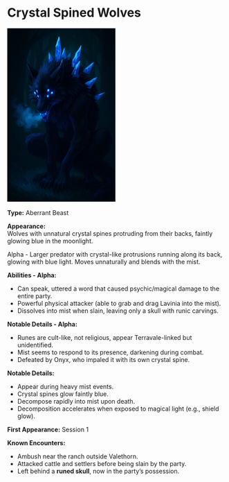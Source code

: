 # Crystal Spined Wolves

<img src="../assets/crystal-wolves.png" alt="S2-Monstrous-Creature" width="250" height="400">

**Type:** Aberrant Beast  

**Appearance:**  
Wolves with unnatural crystal spines protruding from their backs, faintly glowing blue in the moonlight.

Alpha - Larger predator with crystal-like protrusions running along its back, glowing with blue light. Moves unnaturally and blends with the mist. 

**Abilities - Alpha:**  
- Can speak, uttered a word that caused psychic/magical damage to the entire party.  
- Powerful physical attacker (able to grab and drag Lavinia into the mist).  
- Dissolves into mist when slain, leaving only a skull with runic carvings.

**Notable Details - Alpha:**  
- Runes are cult-like, not religious, appear Terravale-linked but unidentified.  
- Mist seems to respond to its presence, darkening during combat.  
- Defeated by Onyx, who impaled it with its own crystal spine.

**Notable Details:**  
- Appear during heavy mist events.  
- Crystal spines glow faintly blue.  
- Decompose rapidly into mist upon death.  
- Decomposition accelerates when exposed to magical light (e.g., shield glow).  

**First Appearance:** Session 1

**Known Encounters:**  
- Ambush near the ranch outside Valethorn.  
- Attacked cattle and settlers before being slain by the party.
- Left behind a **runed skull**, now in the party’s possession.

